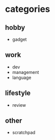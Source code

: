 # categories
## hobby
+ gadget
## work
+ dev
+ management
+ language
## lifestyle
+ review
## other
+ scratchpad